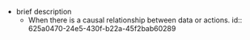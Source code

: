 - brief description
	- When there is a causal relationship between data or actions.
	  id:: 625a0470-24e5-430f-b22a-45f2bab60289